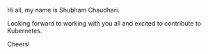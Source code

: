 Hi all, my name is Shubham Chaudhari. 

Looking forward to working with you all and excited to contribute to Kubernetes. 

Cheers!